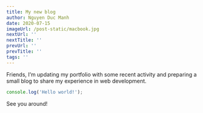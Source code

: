 ```yaml
---
title: My new blog
author: Nguyen Duc Manh
date: 2020-07-15
imageUrl: /post-static/macbook.jpg
nextUrl: ''
nextTitle: ''
prevUrl: ''
prevTitle: ''
tags: ''
---
```


Friends, I’m updating my portfolio with some recent activity and preparing a small blog to share my experience in web development.
```typescript
console.log('Hello world!');
```

See you around!